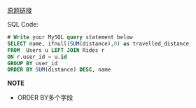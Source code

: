 [原题链接](https://leetcode-cn.com/problems/top-travellers/)

SQL Code:

```sql
# Write your MySQL query statement below
SELECT name, ifnull(SUM(distance),0) as travelled_distance
FROM  Users u LEFT JOIN Rides r
ON r.user_id = u.id
GROUP BY user_id
ORDER BY SUM(distance) DESC, name
```

**NOTE**
- ORDER BY多个字段
